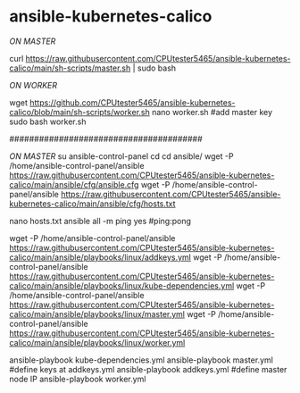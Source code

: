 # ansible-kubernetes-calico
*ON MASTER*

curl https://raw.githubusercontent.com/CPUtester5465/ansible-kubernetes-calico/main/sh-scripts/master.sh | sudo bash

*ON WORKER*

wget https://github.com/CPUtester5465/ansible-kubernetes-calico/blob/main/sh-scripts/worker.sh
nano worker.sh
#add master key 
sudo bash worker.sh 

#######################################

*ON MASTER*
su ansible-control-panel
cd
cd ansible/
wget -P /home/ansible-control-panel/ansible https://raw.githubusercontent.com/CPUtester5465/ansible-kubernetes-calico/main/ansible/cfg/ansible.cfg
wget -P /home/ansible-control-panel/ansible https://raw.githubusercontent.com/CPUtester5465/ansible-kubernetes-calico/main/ansible/cfg/hosts.txt

nano hosts.txt
ansible all -m ping
yes
#ping:pong

wget -P /home/ansible-control-panel/ansible https://raw.githubusercontent.com/CPUtester5465/ansible-kubernetes-calico/main/ansible/playbooks/linux/addkeys.yml
wget -P /home/ansible-control-panel/ansible https://raw.githubusercontent.com/CPUtester5465/ansible-kubernetes-calico/main/ansible/playbooks/linux/kube-dependencies.yml
wget -P /home/ansible-control-panel/ansible https://raw.githubusercontent.com/CPUtester5465/ansible-kubernetes-calico/main/ansible/playbooks/linux/master.yml
wget -P /home/ansible-control-panel/ansible https://raw.githubusercontent.com/CPUtester5465/ansible-kubernetes-calico/main/ansible/playbooks/linux/worker.yml

ansible-playbook kube-dependencies.yml
ansible-playbook master.yml
#define keys at addkeys.yml
ansible-playbook addkeys.yml
#define master node IP
ansible-playbook worker.yml
